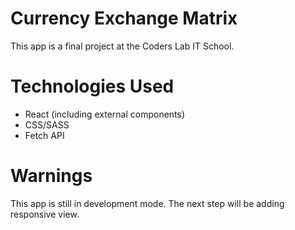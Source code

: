 # Currency Exchange Matrix
This app is a final project at the Coders Lab IT School.

# Technologies Used
- React (including external components)
- CSS/SASS
- Fetch API

# Warnings
This app is still in development mode. The next step will be adding responsive view.
